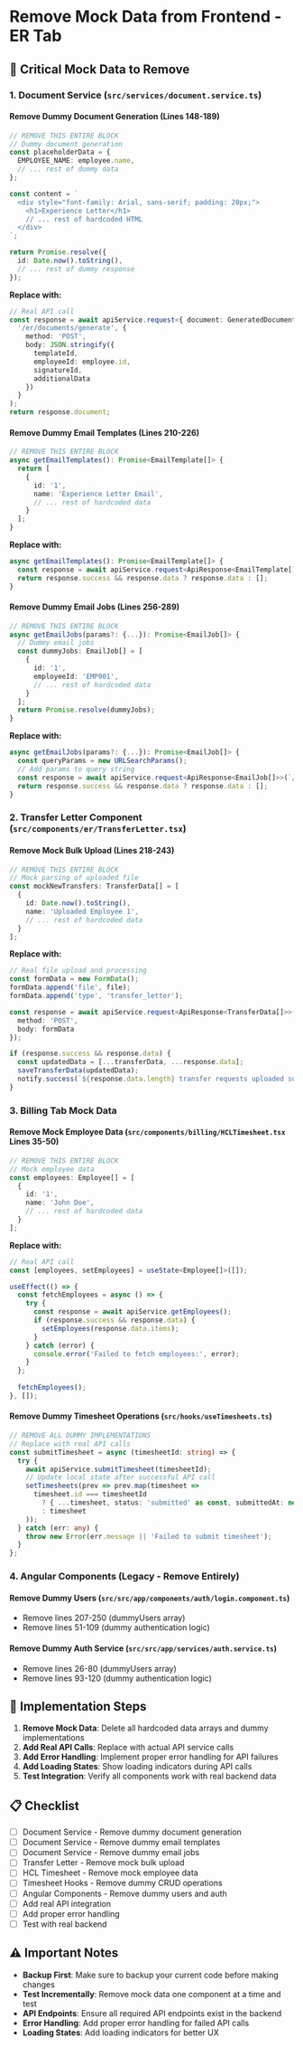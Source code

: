 # Remove Mock Data from Frontend - ER Tab

## 🚨 Critical Mock Data to Remove

### 1. Document Service (`src/services/document.service.ts`)

#### Remove Dummy Document Generation (Lines 148-189)
```typescript
// REMOVE THIS ENTIRE BLOCK
// Dummy document generation
const placeholderData = {
  EMPLOYEE_NAME: employee.name,
  // ... rest of dummy data
};

const content = `
  <div style="font-family: Arial, sans-serif; padding: 20px;">
    <h1>Experience Letter</h1>
    // ... rest of hardcoded HTML
  </div>
`;

return Promise.resolve({
  id: Date.now().toString(),
  // ... rest of dummy response
});
```

**Replace with:**
```typescript
// Real API call
const response = await apiService.request<{ document: GeneratedDocument }>(
  '/er/documents/generate', {
    method: 'POST',
    body: JSON.stringify({
      templateId,
      employeeId: employee.id,
      signatureId,
      additionalData
    })
  }
);
return response.document;
```

#### Remove Dummy Email Templates (Lines 210-226)
```typescript
// REMOVE THIS ENTIRE BLOCK
async getEmailTemplates(): Promise<EmailTemplate[]> {
  return [
    {
      id: '1',
      name: 'Experience Letter Email',
      // ... rest of hardcoded data
    }
  ];
}
```

**Replace with:**
```typescript
async getEmailTemplates(): Promise<EmailTemplate[]> {
  const response = await apiService.request<ApiResponse<EmailTemplate[]>>('/er/email-templates');
  return response.success && response.data ? response.data : [];
}
```

#### Remove Dummy Email Jobs (Lines 256-289)
```typescript
// REMOVE THIS ENTIRE BLOCK
async getEmailJobs(params?: {...}): Promise<EmailJob[]> {
  // Dummy email jobs
  const dummyJobs: EmailJob[] = [
    {
      id: '1',
      employeeId: 'EMP001',
      // ... rest of hardcoded data
    }
  ];
  return Promise.resolve(dummyJobs);
}
```

**Replace with:**
```typescript
async getEmailJobs(params?: {...}): Promise<EmailJob[]> {
  const queryParams = new URLSearchParams();
  // Add params to query string
  const response = await apiService.request<ApiResponse<EmailJob[]>>(`/er/email-jobs?${queryParams}`);
  return response.success && response.data ? response.data : [];
}
```

### 2. Transfer Letter Component (`src/components/er/TransferLetter.tsx`)

#### Remove Mock Bulk Upload (Lines 218-243)
```typescript
// REMOVE THIS ENTIRE BLOCK
// Mock parsing of uploaded file
const mockNewTransfers: TransferData[] = [
  {
    id: Date.now().toString(),
    name: 'Uploaded Employee 1',
    // ... rest of hardcoded data
  }
];
```

**Replace with:**
```typescript
// Real file upload and processing
const formData = new FormData();
formData.append('file', file);
formData.append('type', 'transfer_letter');

const response = await apiService.request<ApiResponse<TransferData[]>>('/er/transfer-letters/bulk-upload', {
  method: 'POST',
  body: formData
});

if (response.success && response.data) {
  const updatedData = [...transferData, ...response.data];
  saveTransferData(updatedData);
  notify.success(`${response.data.length} transfer requests uploaded successfully`);
}
```

### 3. Billing Tab Mock Data

#### Remove Mock Employee Data (`src/components/billing/HCLTimesheet.tsx` Lines 35-50)
```typescript
// REMOVE THIS ENTIRE BLOCK
// Mock employee data
const employees: Employee[] = [
  {
    id: '1',
    name: 'John Doe',
    // ... rest of hardcoded data
  }
];
```

**Replace with:**
```typescript
// Real API call
const [employees, setEmployees] = useState<Employee[]>([]);

useEffect(() => {
  const fetchEmployees = async () => {
    try {
      const response = await apiService.getEmployees();
      if (response.success && response.data) {
        setEmployees(response.data.items);
      }
    } catch (error) {
      console.error('Failed to fetch employees:', error);
    }
  };
  
  fetchEmployees();
}, []);
```

#### Remove Dummy Timesheet Operations (`src/hooks/useTimesheets.ts`)
```typescript
// REMOVE ALL DUMMY IMPLEMENTATIONS
// Replace with real API calls
const submitTimesheet = async (timesheetId: string) => {
  try {
    await apiService.submitTimesheet(timesheetId);
    // Update local state after successful API call
    setTimesheets(prev => prev.map(timesheet => 
      timesheet.id === timesheetId 
        ? { ...timesheet, status: 'submitted' as const, submittedAt: new Date() }
        : timesheet
    ));
  } catch (err: any) {
    throw new Error(err.message || 'Failed to submit timesheet');
  }
};
```

### 4. Angular Components (Legacy - Remove Entirely)

#### Remove Dummy Users (`src/src/app/components/auth/login.component.ts`)
- Remove lines 207-250 (dummyUsers array)
- Remove lines 51-109 (dummy authentication logic)

#### Remove Dummy Auth Service (`src/src/app/services/auth.service.ts`)
- Remove lines 26-80 (dummyUsers array)
- Remove lines 93-120 (dummy authentication logic)

## 🔧 Implementation Steps

1. **Remove Mock Data**: Delete all hardcoded data arrays and dummy implementations
2. **Add Real API Calls**: Replace with actual API service calls
3. **Add Error Handling**: Implement proper error handling for API failures
4. **Add Loading States**: Show loading indicators during API calls
5. **Test Integration**: Verify all components work with real backend data

## 📋 Checklist

- [ ] Document Service - Remove dummy document generation
- [ ] Document Service - Remove dummy email templates
- [ ] Document Service - Remove dummy email jobs
- [ ] Transfer Letter - Remove mock bulk upload
- [ ] HCL Timesheet - Remove mock employee data
- [ ] Timesheet Hooks - Remove dummy CRUD operations
- [ ] Angular Components - Remove dummy users and auth
- [ ] Add real API integration
- [ ] Add proper error handling
- [ ] Test with real backend

## ⚠️ Important Notes

- **Backup First**: Make sure to backup your current code before making changes
- **Test Incrementally**: Remove mock data one component at a time and test
- **API Endpoints**: Ensure all required API endpoints exist in the backend
- **Error Handling**: Add proper error handling for failed API calls
- **Loading States**: Add loading indicators for better UX
